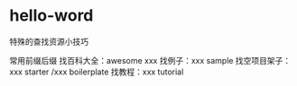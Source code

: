 # hello-word
特殊的查找资源小技巧

常用前缀后缀
找百科大全：awesome xxx
找例子：xxx sample
找空项目架子：xxx starter /xxx boilerplate
找教程：xxx tutorial
